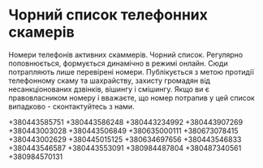 # Чорний список телефонних скамерів
Номери телефонів активних скаммерів. Чорний список. Регулярно поповнюється, формується динамічно в режимі онлайн. Сюди потрапляють лише перевірені номери. Публікується з метою протидії телефонному скаму та шахрайству, захисту громадян від несанкціонованих дзвінків, вішингу і смішингу. Якщо ви є правовласником номеру і вважаєте, що номер потрапив у цей список випадково - сконтактуйтесь з нами.

+380443585751
+380443586248
+380443234992
+380443907269
+380443003028
+380443506849
+380635000111
+380673078415
+380443002629
+380445015125
+380634697656
+380443546833
+380443546587
+380443553091
+380984487804
+380487340561
+380984570131
